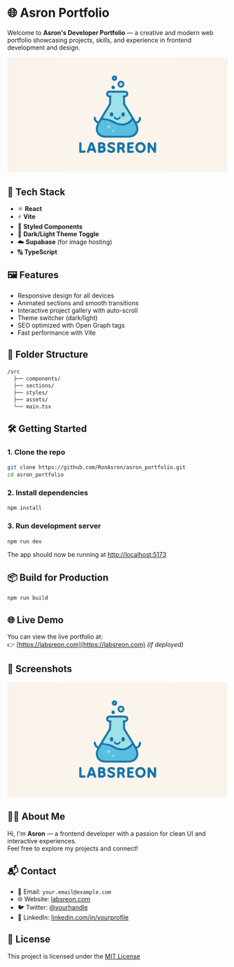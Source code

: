 # 🌐 Asron Portfolio

Welcome to **Asron's Developer Portfolio** — a creative and modern web portfolio showcasing projects, skills, and experience in frontend development and design.

![Preview](./public/preview.jpg)

## 🚀 Tech Stack

- ⚛️ **React**
- ⚡ **Vite**
- 💅 **Styled Components**
- 🌙 **Dark/Light Theme Toggle**
- ☁️ **Supabase** (for image hosting)
- 🔠 **TypeScript**

## 🖼️ Features

- Responsive design for all devices
- Animated sections and smooth transitions
- Interactive project gallery with auto-scroll
- Theme switcher (dark/light)
- SEO optimized with Open Graph tags
- Fast performance with Vite

## 📂 Folder Structure

```
/src
  ├── components/
  ├── sections/
  ├── styles/
  ├── assets/
  └── main.tsx
```

## 🛠️ Getting Started

### 1. Clone the repo

```bash
git clone https://github.com/RonAsron/asron_portfolio.git
cd asron_portfolio
```

### 2. Install dependencies

```bash
npm install
```

### 3. Run development server

```bash
npm run dev
```

The app should now be running at [http://localhost:5173](http://localhost:5173)

## 📦 Build for Production

```bash
npm run build
```

## 🌐 Live Demo

You can view the live portfolio at:  
👉 [https://labsreon.com](https://labsreon.com) *(if deployed)*

## 📸 Screenshots

![Screenshot](./public/preview.jpg)

## 🙋‍♂️ About Me

Hi, I'm **Asron** — a frontend developer with a passion for clean UI and interactive experiences.  
Feel free to explore my projects and connect!

## 📬 Contact

- 📧 Email: `your.email@example.com`
- 🌐 Website: [labsreon.com](https://labsreon.com)
- 🐦 Twitter: [@yourhandle](https://twitter.com/yourhandle)
- 💼 LinkedIn: [linkedin.com/in/yourprofile](https://linkedin.com/in/yourprofile)

## 📄 License

This project is licensed under the [MIT License](./LICENSE)